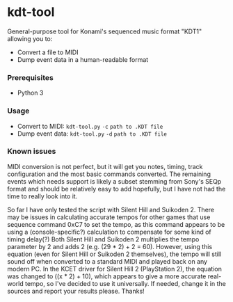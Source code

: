 # kdt-tool
General-purpose tool for Konami's sequenced music format "KDT1" allowing you to:
* Convert a file to MIDI
* Dump event data in a human-readable format

### Prerequisites
* Python 3

### Usage
* Convert to MIDI: `kdt-tool.py` `-c` `path to .KDT file`
* Dump event data: `kdt-tool.py` `-d` `path to .KDT file`

### Known issues
MIDI conversion is not perfect, but it will get you notes, timing, track configuration and the most basic commands converted. The remaining events which needs support is likely a subset stemming from Sony's SEQp format and should be relatively easy to add hopefully, but I have not had the time to really look into it.

So far I have only tested the script with Silent Hill and Suikoden 2. There may be issues in calculating accurate tempos for other games that use sequence command 0xC7 to set the tempo, as this command appears to be using a (console-specific?) calculation to compensate for some kind of timing delay(?) Both Silent Hill and Suikoden 2 multiplies the tempo parameter by 2 and adds 2 (e.g. (29 * 2) + 2 = 60). However, using this equation (even for Silent Hill or Suikoden 2 themselves), the tempo will still sound off when converted to a standard MIDI and played back on any modern PC. In the KCET driver for Silent Hill 2 (PlayStation 2), the equation was changed to ((x * 2) + 10), which appears to give a more accurate real-world tempo, so I've decided to use it universally. If needed, change it in the sources and report your results please. Thanks!
